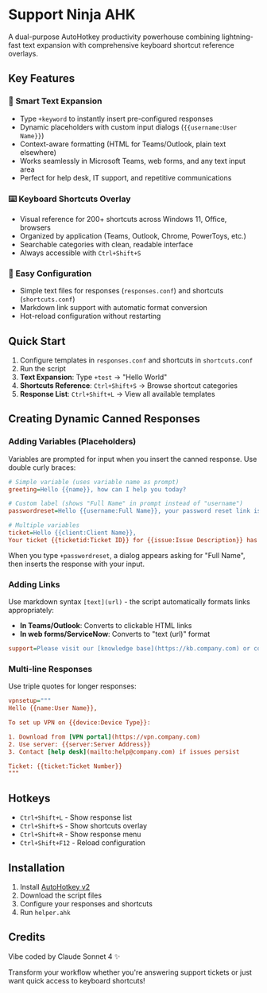 # Support Ninja AHK

A dual-purpose AutoHotkey productivity powerhouse combining lightning-fast text expansion with comprehensive keyboard shortcut reference overlays.

## Key Features

### 🚀 Smart Text Expansion
- Type `+keyword` to instantly insert pre-configured responses
- Dynamic placeholders with custom input dialogs (`{{username:User Name}}`)
- Context-aware formatting (HTML for Teams/Outlook, plain text elsewhere)
- Works seamlessly in Microsoft Teams, web forms, and any text input area
- Perfect for help desk, IT support, and repetitive communications

### ⌨️ Keyboard Shortcuts Overlay
- Visual reference for 200+ shortcuts across Windows 11, Office, browsers
- Organized by application (Teams, Outlook, Chrome, PowerToys, etc.)
- Searchable categories with clean, readable interface
- Always accessible with `Ctrl+Shift+S`

### 🔧 Easy Configuration
- Simple text files for responses (`responses.conf`) and shortcuts (`shortcuts.conf`)
- Markdown link support with automatic format conversion
- Hot-reload configuration without restarting

## Quick Start

1. Configure templates in `responses.conf` and shortcuts in `shortcuts.conf`
2. Run the script
3. **Text Expansion**: Type `+test` → "Hello World"
4. **Shortcuts Reference**: `Ctrl+Shift+S` → Browse shortcut categories
5. **Response List**: `Ctrl+Shift+L` → View all available templates

## Creating Dynamic Canned Responses

### Adding Variables (Placeholders)

Variables are prompted for input when you insert the canned response. Use double curly braces:

```ini
# Simple variable (uses variable name as prompt)
greeting=Hello {{name}}, how can I help you today?

# Custom label (shows "Full Name" in prompt instead of "username")
passwordreset=Hello {{username:Full Name}}, your password reset link is ready.

# Multiple variables
ticket=Hello {{client:Client Name}}, 
Your ticket {{ticketid:Ticket ID}} for {{issue:Issue Description}} has been resolved.
```

When you type `+passwordreset`, a dialog appears asking for "Full Name", then inserts the response with your input.

### Adding Links

Use markdown syntax `[text](url)` - the script automatically formats links appropriately:

- **In Teams/Outlook**: Converts to clickable HTML links
- **In web forms/ServiceNow**: Converts to "text (url)" format

```ini
support=Please visit our [knowledge base](https://kb.company.com) or contact [IT support](mailto:it@company.com).
```

### Multi-line Responses

Use triple quotes for longer responses:

```ini
vpnsetup="""
Hello {{name:User Name}},

To set up VPN on {{device:Device Type}}:

1. Download from [VPN portal](https://vpn.company.com)
2. Use server: {{server:Server Address}}
3. Contact [help desk](mailto:help@company.com) if issues persist

Ticket: {{ticket:Ticket Number}}
"""
```

## Hotkeys

- `Ctrl+Shift+L` - Show response list
- `Ctrl+Shift+S` - Show shortcuts overlay
- `Ctrl+Shift+R` - Show response menu
- `Ctrl+Shift+F12` - Reload configuration

## Installation

1. Install [AutoHotkey v2](https://www.autohotkey.com/)
2. Download the script files
3. Configure your responses and shortcuts
4. Run `helper.ahk`

## Credits

Vibe coded by Claude Sonnet 4 ✨

Transform your workflow whether you're answering support tickets or just want quick access to keyboard shortcuts!